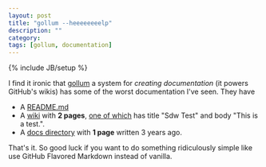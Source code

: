 ```yaml
---
layout: post
title: "gollum --heeeeeeeelp"
description: ""
category: 
tags: [gollum, documentation]
---
```

{% include JB/setup %}

I find it ironic that [gollum](https://github.com/gollum/gollum) a system for *creating documentation* (it powers GitHub's wikis) has some of the worst documentation I've seen. They have

* A [README.md](https://github.com/gollum/gollum/blob/master/README.md)
* A [wiki](https://github.com/gollum/gollum/wiki) with **2 pages**, [one of which](https://github.com/gollum/gollum/wiki/Sdw-Test) has title "Sdw Test" and body "This is a test.".
* A [docs directory](https://github.com/gollum/gollum/tree/master/docs) with **1 page** written 3 years ago.

That's it. So good luck if you want to do something ridiculously simple like use GitHub Flavored Markdown instead of vanilla. 
